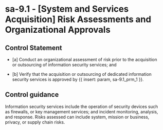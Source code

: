 # sa-9.1 - \[System and Services Acquisition\] Risk Assessments and Organizational Approvals

## Control Statement

- \[a\] Conduct an organizational assessment of risk prior to the acquisition or outsourcing of information security services; and

- \[b\] Verify that the acquisition or outsourcing of dedicated information security services is approved by {{ insert: param, sa-9.1_prm_1 }}.

## Control guidance

Information security services include the operation of security devices such as firewalls, or key management services; and incident monitoring, analysis, and response. Risks assessed can include system, mission or business, privacy, or supply chain risks.
